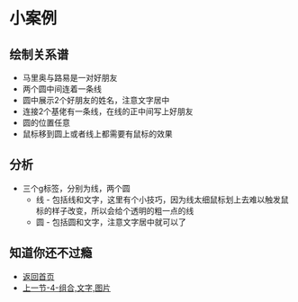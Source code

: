 # 小案例

## 绘制关系谱

  * 马里奥与路易是一对好朋友
  * 两个圆中间连着一条线
  * 圆中展示2个好朋友的姓名，注意文字居中
  * 连接2个基佬有一条线，在线的正中间写上好朋友
  * 圆的位置任意
  * 鼠标移到圆上或者线上都需要有鼠标的效果

## 分析

  * 三个g标签，分别为线，两个圆
    * 线 - 包括线和文字，这里有个小技巧，因为线太细鼠标划上去难以触发鼠标的样子改变，所以会给个透明的粗一点的线
    * 圆 - 包括圆和文字，注意文字居中就可以了

## 知道你还不过瘾

* [返回首页](../README.md)
* [上一节-4-组合,文字,图片](../4-组合,文字,图片/4-组合,文字,图片.md)
